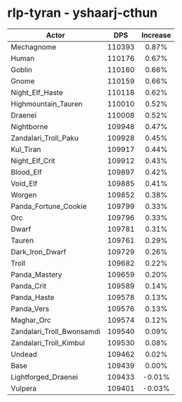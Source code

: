 # rlp-tyran - yshaarj-cthun
| Actor | DPS | Increase |
|---|:---:|:---:|
|Mechagnome|110393|0.87%|
|Human|110176|0.67%|
|Goblin|110160|0.66%|
|Gnome|110159|0.66%|
|Night_Elf_Haste|110118|0.62%|
|Highmountain_Tauren|110010|0.52%|
|Draenei|110008|0.52%|
|Nightborne|109948|0.47%|
|Zandalari_Troll_Paku|109928|0.45%|
|Kul_Tiran|109917|0.44%|
|Night_Elf_Crit|109912|0.43%|
|Blood_Elf|109897|0.42%|
|Void_Elf|109885|0.41%|
|Worgen|109852|0.38%|
|Panda_Fortune_Cookie|109799|0.33%|
|Orc|109796|0.33%|
|Dwarf|109781|0.31%|
|Tauren|109761|0.29%|
|Dark_Iron_Dwarf|109729|0.26%|
|Troll|109682|0.22%|
|Panda_Mastery|109659|0.20%|
|Panda_Crit|109589|0.14%|
|Panda_Haste|109578|0.13%|
|Panda_Vers|109576|0.13%|
|Maghar_Orc|109574|0.12%|
|Zandalari_Troll_Bwonsamdi|109540|0.09%|
|Zandalari_Troll_Kimbul|109530|0.08%|
|Undead|109462|0.02%|
|Base|109439|0.00%|
|Lightforged_Draenei|109433|-0.01%|
|Vulpera|109401|-0.03%|
